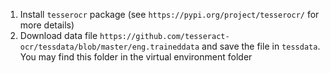 1. Install `tesserocr` package (see `https://pypi.org/project/tesserocr/` for more details)
2. Download data file `https://github.com/tesseract-ocr/tessdata/blob/master/eng.traineddata` and save the file in `tessdata`. 
You may find this folder in the virtual environment folder
